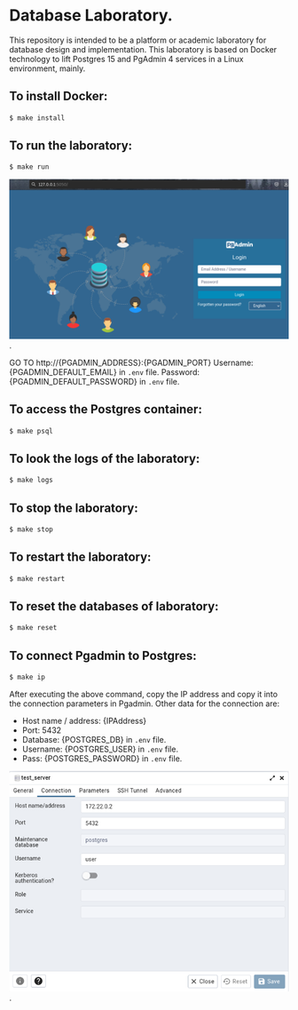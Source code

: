 # Database Laboratory.


This repository is intended to be a platform or academic laboratory for database design and implementation. This laboratory is based on Docker technology to lift Postgres 15 and PgAdmin 4 services in a Linux environment, mainly.


## To install Docker:
```bash
$ make install
```

## To run the laboratory:
```bash
$ make run
```

![Login Pgadmin parameters](/images/login.png "Login Pgadmin parameters").

GO TO http://{PGADMIN_ADDRESS}:{PGADMIN_PORT}
Username: {PGADMIN_DEFAULT_EMAIL} in ```.env``` file.
Password: {PGADMIN_DEFAULT_PASSWORD} in ```.env``` file.

## To access the Postgres container:
```bash
$ make psql
```

## To look the logs of the laboratory:
```bash
$ make logs
```

## To stop the laboratory:
```bash
$ make stop
```

## To restart the laboratory:
```bash
$ make restart
```

## To reset the databases of laboratory:
```bash
$ make reset
```
## To connect Pgadmin to Postgres:
```bash
$ make ip
```

After executing the above command, copy the IP address and copy it into the connection parameters in Pgadmin. Other data for the connection are:

* Host name / address: {IPAddress}
* Port: 5432
* Database: {POSTGRES_DB} in ```.env``` file.
* Username: {POSTGRES_USER} in ```.env``` file.
* Pass: {POSTGRES_PASSWORD} in ```.env``` file.

![Connection parameters](/images/database_conexion.png "To connect Pgadmin to Postgres").